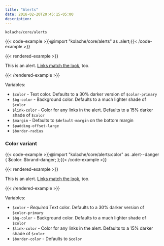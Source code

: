 ```yaml
---
title: "Alerts"
date: 2018-02-20T20:45:15-05:00
description:
---
```


`kolache/core/alerts`

{{< code-example >}}@import "kolache/core/alerts" as .alert;{{< /code-example >}}

{{< rendered-example >}}<div class="alert">
  This is an alert. <a href="#">Links match the look</a>, too.
</div>{{< /rendered-example >}}


Variables:

* `$color` - Text color. Defaults to a 30% darker version of `$color-primary`
* `$bg-color` - Background color. Defaults to a much lighter shade of `$color`
* `$link-color` - Color for any links in the alert. Defaults to a 15% darker shade of `$color`
* `$margin` - Defaults to `$default-margin` on the bottom margin
* `$padding-offset-large`
* `$border-radius`

### Color variant

{{< code-example >}}@import "kolache/core/alerts:color" as .alert--danger {
  $color: $brand-danger;
};{{< /code-example >}}

{{< rendered-example >}}<div class="alert alert--danger">
  This is an alert. <a href="#">Links match the look</a>, too.
</div>{{< /rendered-example >}}


Variables:

* `$color` - _Required_ Text color. Defaults to a 30% darker version of `$color-primary`
* `$bg-color` - Background color. Defaults to a much lighter shade of `$color`
* `$link-color` - Color for any links in the alert. Defaults to a 15% darker shade of `$color`
* `$border-color` - Defaults to `$color`
